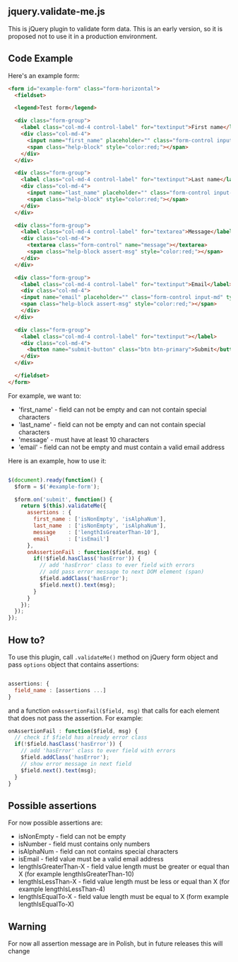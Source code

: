 ## jquery.validate-me.js

This is jQuery plugin to validate form data. This is an early version, so it is proposed not to use it in a production environment.

## Code Example

Here's an example form:

```html
<form id="example-form" class="form-horizontal">
  <fieldset>

  <legend>Test form</legend>

  <div class="form-group">
    <label class="col-md-4 control-label" for="textinput">First name</label>
    <div class="col-md-4">
      <input name="first_name" placeholder="" class="form-control input-md" type="text">
      <span class="help-block" style="color:red;"></span>
    </div>
  </div>

  <div class="form-group">
    <label class="col-md-4 control-label" for="textinput">Last name</label>
    <div class="col-md-4">
      <input name="last_name" placeholder="" class="form-control input-md" type="text">
      <span class="help-block" style="color:red;"></span>
    </div>
  </div>

  <div class="form-group">
    <label class="col-md-4 control-label" for="textarea">Message</label>
    <div class="col-md-4">
      <textarea class="form-control" name="message"></textarea>
      <span class="help-block assert-msg" style="color:red;"></span>
    </div>
  </div>

  <div class="form-group">
    <label class="col-md-4 control-label" for="textinput">Email</label>
    <div class="col-md-4">
    <input name="email" placeholder="" class="form-control input-md" type="text">
    <span class="help-block assert-msg" style="color:red;"></span>
    </div>
  </div>

  <div class="form-group">
    <label class="col-md-4 control-label" for="textinput"></label>
    <div class="col-md-4">
      <button name="submit-button" class="btn btn-primary">Submit</button>
    </div>
  </div>

  </fieldset>
</form>

```

For example, we want to:
- 'first_name' - field can not be empty and can not contain special characters
- 'last_name' - field can not be empty and can not contain special characters
- 'message' - must have at least 10 characters
- 'email' - field can not be empty and must contain a valid email address

Here is an example, how to use it:

```javascript

$(document).ready(function() {
  $form = $('#example-form');

  $form.on('submit', function() {
    return $(this).validateMe({
      assertions : {
        first_name : ['isNonEmpty', 'isAlphaNum'],
        last_name  : ['isNonEmpty', 'isAlphaNum'],
        message    : ['lengthIsGreaterThan-10'],
        email      : ['isEmail']
      },
      onAssertionFail : function($field, msg) {
        if(!$field.hasClass('hasError')) {
          // add 'hasError' class to ever field with errors
          // add pass error message to next DOM element (span)
          $field.addClass('hasError');
          $field.next().text(msg);
        }
      }
    });
  });
});

```

## How to?

To use this plugin, call `.validateMe()` method on jQuery form object and
pass `options` object that contains assertions:

```javascript

assertions: {
  field_name : [assertions ...]
}

```
and a function  `onAssertionFail($field, msg)` that calls for each element that does not pass the assertion.
For example:

```javascript
onAssertionFail : function($field, msg) {
  // check if $field has already error class
  if(!$field.hasClass('hasError')) {
    // add 'hasError' class to ever field with errors
    $field.addClass('hasError');
    // show error message in next field
    $field.next().text(msg);
  }
}
```

## Possible assertions

For now possible assertions are:
- isNonEmpty - field can not be empty
- isNumber - field must contains only numbers
- isAlphaNum - field can not contains special characters
- isEmail - field value must be a valid email address
- lengthIsGreaterThan-X - field value length must be greater or equal than X (for example lengthIsGreaterThan-10)
- lengthIsLessThan-X - field value length must be less or equal than X (for example lengthIsLessThan-4)
- lengthIsEqualTo-X - field value length must be equal to X (form example lengthIsEqualTo-X)

## Warning

For now all assertion message are in Polish, but in future releases this will change
